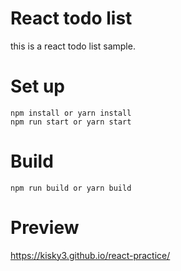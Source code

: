 # React todo list
this is a react todo list sample.

# Set up
```
npm install or yarn install
npm run start or yarn start
```
# Build
```
npm run build or yarn build
```
# Preview
https://kisky3.github.io/react-practice/


